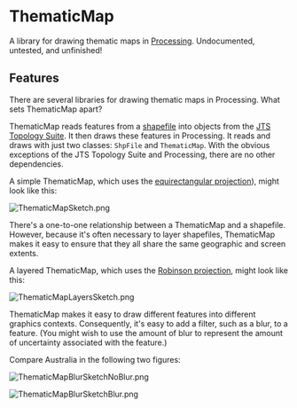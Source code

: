 ThematicMap
===========
A library for drawing thematic maps in [Processing](http://processing.org/). Undocumented, untested, and unfinished!

Features
--------
There are several libraries for drawing thematic maps in Processing. What sets ThematicMap apart?

ThematicMap reads features from a [shapefile](http://en.wikipedia.org/wiki/Shapefile) into objects from the [JTS Topology Suite](http://en.wikipedia.org/wiki/JTS_Topology_Suite). It then draws these features in Processing. It reads and draws with just two classes: `ShpFile` and `ThematicMap`. With the obvious exceptions of the JTS Topology Suite and Processing, there are no other dependencies.

A simple ThematicMap, which uses the [equirectangular projection](http://en.wikipedia.org/wiki/Equirectangular_projection)), might look like this:

![ThematicMapSketch.png](https://raw.githubusercontent.com/iaindillingham/ThematicMap/master/img/ThematicMapSketch.png)

There's a one-to-one relationship between a ThematicMap and a shapefile. However, because it's often necessary to layer shapefiles, ThematicMap makes it easy to ensure that they all share the same geographic and screen extents.

A layered ThematicMap, which uses the [Robinson projection](http://en.wikipedia.org/wiki/Robinson_projection), might look like this:

![ThematicMapLayersSketch.png](https://raw.githubusercontent.com/iaindillingham/ThematicMap/master/img/ThematicMapLayersSketch.png)

ThematicMap makes it easy to draw different features into different graphics contexts. Consequently, it's easy to add a filter, such as a blur, to a feature. (You might wish to use the amount of blur to represent the amount of uncertainty associated with the feature.)

Compare Australia in the following two figures:

![ThematicMapBlurSketchNoBlur.png](https://raw.githubusercontent.com/iaindillingham/ThematicMap/master/img/ThematicMapBlurSketchNoBlur.png)

![ThematicMapBlurSketchBlur.png](https://raw.githubusercontent.com/iaindillingham/ThematicMap/master/img/ThematicMapBlurSketchBlur.png)
